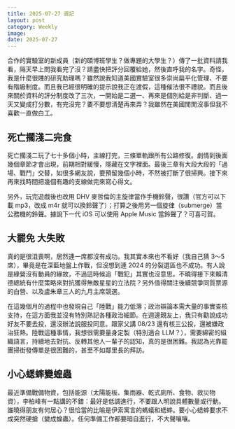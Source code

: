 ```yaml
---
title: 2025-07-27 週記
layout: post
category: Weekly
image:
date: 2025-07-27
---
```


合作的實驗室的新成員（新的碩博班學生？做專題的大學生？）傳了一批資料請我看，隔天早上問我看完了沒？請盡快把評分回覆給她，然後直呼我的名字。奇怪，我是什麼很賤的研究助理嗎？雖然說我知道美國實驗室很多崇尚扁平化管理、不要有階級制度。而且我已經很明確的提示說我正在渡假，這種催法很不禮貌。而且後來關於資料的評分制度改了三次，一開始是二選一、再來是個別給是非判斷、過一天又變成打分數，有完沒完？要不要想清楚再來弄？我雖然在美國閒閒沒事但我不喜歡一直做白工。

## 死亡擱淺二完食

死亡擱淺二玩了七十多個小時，主線打完，三條單軌跟所有公路修復。劇情到後面幾個章節才會出現，前期相對緩慢，隱藏在文字裡面。最後三章有大段大段的「過場、戰鬥」交替，如很多網友說，要預留幾個小時，不然被打斷了很掃興。接下來再來找時間把幾個有趣的支線做完來寫心得文。

另外，玩完遊戲後也改用 DHV 麥哲倫的主旋律當作手機鈴聲，很讚（官方可以下載 mp3，改成 m4r 就可以換鈴聲了）；打算之後用另一個旋律（submerge）當公務機的鈴聲。據說下一代 iOS 可以使用 Apple Music 當鈴聲了？可喜可賀。

## 大罷免 大失敗

真的是很沮喪啊，居然連一席都沒有成功。我其實本來也不看好（我自己猜 3～5 席），畢竟是在深藍地盤上作戰，但沒想到連 2024 的分裂選區也不成功。有人說是綠營沒有動員的緣故，不過這時候追「戰犯」其實也沒意思。不曉得接下來賴清德總統有什麼策略來對抗獲得無敵星星的立法院？另外值得關注後續競爭同質票源的白營、以及盧朱章三人的九月主席競選。

在這幾個月的過程中也發現自己「陸戰」能力低落；政治辯論本需大量的事實查核支持，在這方面我並沒有特別熟記各種政治細節。在週邊親友上，我只有勸說成功好友不要去投，還沒辦法說服投同意。跟家父講 08/23 還有核三公投，還被嫌政治狂熱。陸戰這種事情，我想很需要量身定製（特別適合 LLM？），需要綿密的組織語言，持續地去對抗、反轉其他人一輩子的認知，真的是很困難。我認為光靠罷團掃街發傳單是很困難的，甚至不如鄰里長的拜訪。

## 小心蟋蟀變蝗蟲

最近準備戰備物資，包括能源（太陽能板、集雨器、乾式廁所、食物、救災物資），李柏峰有一點講的不錯：最好是低調進行，不要跟人明說具體數量或行動。誰曉得朋友有何居心？很恰當的比喻是伊索寓言的螞蟻和蟋蟀。要小心蟋蟀要求不成突然硬搶（變成蝗蟲）。任何準備工作都要暗自進行，不大聲嚷嚷。
